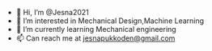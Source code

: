 - 👋 Hi, I’m @Jesna2021
- 👀 I’m interested in Mechanical Design,Machine Learning
- 🌱 I’m currently learning Mechanical engineering
- 📫 Can reach me at jesnapukkoden@gmail.com

<!---
Jesna2021/Jesna2021 is a ✨ special ✨ repository because its `README.md` (this file) appears on your GitHub profile.
You can click the Preview link to take a look at your changes.
--->
